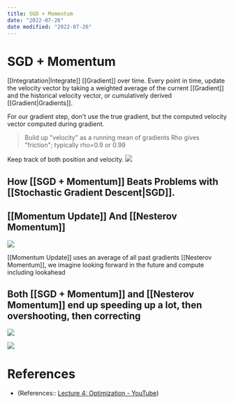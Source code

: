 ```yaml
---
title: SGD + Momentum
date: "2022-07-26"
date modified: "2022-07-26"
---
```


# SGD + Momentum
[[Integratation|Integrate]] [[Gradient]] over time. Every point in time, update the velocity vector by taking a weighted average of the current [[Gradient]] and the historical velocity vector, or cumulatively derived [[Gradient|Gradients]].

For our gradient step, don't use the true gradient, but the computed velocity vector computed during gradient.

> Build up "velocity" as a running mean of gradients
> Rho gives "friction"; typically rho=0.9 or 0.99

Keep track of both position and velocity.
![](https://i.imgur.com/Sho0QnX.png)

## How [[SGD + Momentum]] Beats Problems with [[Stochastic Gradient Descent|SGD]].

## [[Momentum Update]] And [[Nesterov Momentum]]
![](https://i.imgur.com/zqC2EO4.png)


[[Momentum Update]] uses an average of all past gradients
[[Nesterov Momentum]], we imagine looking forward in the future and compute including lookahead

## Both [[SGD + Momentum]] and [[Nesterov Momentum]] end up speeding up a lot, then overshooting, then correcting
![](https://i.imgur.com/31PsCM3.png)

![](https://i.imgur.com/sMYQl4X.png)
# References
- (References:: [Lecture 4: Optimization - YouTube](https://www.youtube.com/watch?v=YnQJTfbwBM8&list=PL5-TkQAfAZFbzxjBHtzdVCWE0Zbhomg7r))